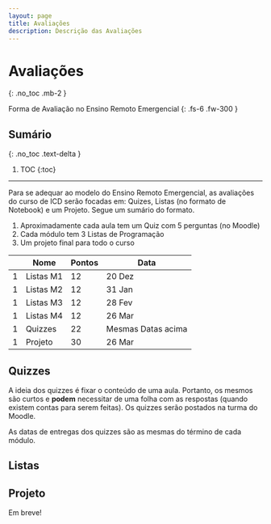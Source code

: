 ```yaml
---
layout: page
title: Avaliações
description: Descrição das Avaliações
---
```


# Avaliações

{: .no_toc .mb-2 }

Forma de Avaliação no Ensino Remoto Emergencial
{: .fs-6 .fw-300 }

## Sumário
{: .no_toc .text-delta }

1. TOC
{:toc}

---

Para se adequar ao modelo do Ensino Remoto Emergencial, as avaliações do curso
de ICD serão focadas em: Quizes, Listas (no formato de Notebook) e um Projeto.
Segue um sumário do formato.

1. Aproximadamente cada aula tem um Quiz com 5 perguntas (no Moodle)
1. Cada módulo tem 3 Listas de Programação
1. Um projeto final para todo o curso

|   | Nome      | Pontos | Data               |
|---|-----------|--------|--------------------|
| 1 | Listas M1 | 12     | 20 Dez             |
| 1 | Listas M2 | 12     | 31 Jan             |
| 1 | Listas M3 | 12     | 28 Fev             |
| 1 | Listas M4 | 12     | 26 Mar             |
| 1 | Quizzes   | 22     | Mesmas Datas acima |
| 1 | Projeto   | 30     | 26 Mar             |

## Quizzes

A ideia dos quizzes é fixar o conteúdo de uma aula. Portanto, os mesmos são
curtos e **podem** necessitar de uma folha com as respostas (quando existem
contas para serem feitas). Os quizzes serão postados na turma do Moodle.

As datas de entregas dos quizzes são as mesmas do término de cada módulo.

## Listas



## Projeto

Em breve!

